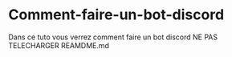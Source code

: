 # Comment-faire-un-bot-discord

Dans ce tuto vous verrez comment faire un bot discord NE PAS TELECHARGER REAMDME.md 

